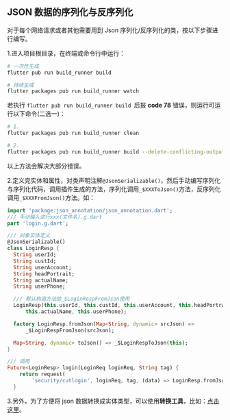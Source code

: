 ## JSON 数据的序列化与反序列化

对于每个网络请求或者其他需要用到 Json 序列化/反序列化的类，按以下步骤进行编写。

1.进入项目根目录，在终端或命令行中运行：

```bash
# 一次性生成
flutter pub run build_runner build

# 持续生成
flutter packages pub run build_runner watch
```

若执行 `flutter pub run build_runner build `后报 **code 78** 错误，则运行可运行以下命令(二选一)：

```bash
# 1.
flutter packages pub run build_runner clean

# 2.
flutter packages pub run build_runner build --delete-conflicting-outputs
```

以上方法会解决大部分错误。

2.定义完实体和属性，对类声明注解`@JsonSerializable()`，然后手动编写序列化与序列化代码，调用插件生成的方法，序列化调用`_$XXXToJson()`方法，反序列化调用`_$XXXFromJson()`方法。如：

```Dart
import 'package:json_annotation/json_annotation.dart';
/// 手动输入这行xxx(文件名).g.dart
part 'login.g.dart';

/// 对象实体定义
@JsonSerializable()
class LoginResp {
  String userId;
  String custId;
  String userAccount;
  String headPortrait;
  String actualName;
  String userPhone;

  /// 默认构造方法给_$LoginRespFromJson使用
  LoginResp(this.userId, this.custId, this.userAccount, this.headPortrait,
      this.actualName, this.userPhone);

  factory LoginResp.fromJson(Map<String, dynamic> srcJson) =>
      _$LoginRespFromJson(srcJson);

  Map<String, dynamic> toJson() => _$LoginRespToJson(this);
}

/// 调用
Future<LoginResp> login(LoginReq loginReq, String tag) {
    return request(
        'security/cutlogin', loginReq, tag, (data) => LoginResp.fromJson(data));
  }

```

3.另外，为了方便将 json 数据转换成实体类型，可以使用**转换工具**，比如：[点击这里](https://caijinglong.github.io/json2dart/index_ch.html)。